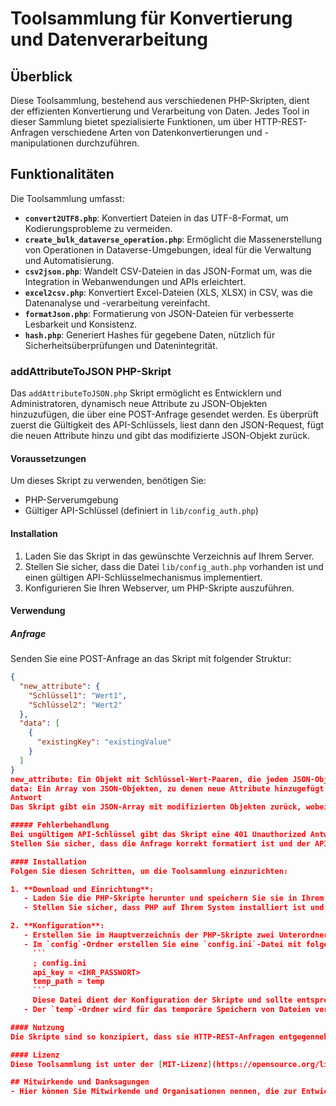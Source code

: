
# Toolsammlung für Konvertierung und Datenverarbeitung

## Überblick
Diese Toolsammlung, bestehend aus verschiedenen PHP-Skripten, dient der effizienten Konvertierung und Verarbeitung von Daten. Jedes Tool in dieser Sammlung bietet spezialisierte Funktionen, um über HTTP-REST-Anfragen verschiedene Arten von Datenkonvertierungen und -manipulationen durchzuführen.

## Funktionalitäten
Die Toolsammlung umfasst:

- **`convert2UTF8.php`**: Konvertiert Dateien in das UTF-8-Format, um Kodierungsprobleme zu vermeiden.
- **`create_bulk_dataverse_operation.php`**: Ermöglicht die Massenerstellung von Operationen in Dataverse-Umgebungen, ideal für die Verwaltung und Automatisierung.
- **`csv2json.php`**: Wandelt CSV-Dateien in das JSON-Format um, was die Integration in Webanwendungen und APIs erleichtert.
- **`excel2csv.php`**: Konvertiert Excel-Dateien (XLS, XLSX) in CSV, was die Datenanalyse und -verarbeitung vereinfacht.
- **`formatJson.php`**: Formatierung von JSON-Dateien für verbesserte Lesbarkeit und Konsistenz.
- **`hash.php`**: Generiert Hashes für gegebene Daten, nützlich für Sicherheitsüberprüfungen und Datenintegrität.

### addAttributeToJSON PHP-Skript

Das `addAttributeToJSON.php` Skript ermöglicht es Entwicklern und Administratoren, dynamisch neue Attribute zu JSON-Objekten hinzuzufügen, die über eine POST-Anfrage gesendet werden. Es überprüft zuerst die Gültigkeit des API-Schlüssels, liest dann den JSON-Request, fügt die neuen Attribute hinzu und gibt das modifizierte JSON-Objekt zurück.

#### Voraussetzungen

Um dieses Skript zu verwenden, benötigen Sie:

- PHP-Serverumgebung
- Gültiger API-Schlüssel (definiert in `lib/config_auth.php`)

#### Installation

1. Laden Sie das Skript in das gewünschte Verzeichnis auf Ihrem Server.
2. Stellen Sie sicher, dass die Datei `lib/config_auth.php` vorhanden ist und einen gültigen API-Schlüsselmechanismus implementiert.
3. Konfigurieren Sie Ihren Webserver, um PHP-Skripte auszuführen.

#### Verwendung

##### Anfrage

Senden Sie eine POST-Anfrage an das Skript mit folgender Struktur:

```json
{
  "new_attribute": {
    "Schlüssel1": "Wert1",
    "Schlüssel2": "Wert2"
  },
  "data": [
    {
      "existingKey": "existingValue"
    }
  ]
}
new_attribute: Ein Objekt mit Schlüssel-Wert-Paaren, die jedem JSON-Objekt im data Array hinzugefügt werden sollen.
data: Ein Array von JSON-Objekten, zu denen neue Attribute hinzugefügt werden sollen.
Antwort
Das Skript gibt ein JSON-Array mit modifizierten Objekten zurück, wobei jedes Objekt die neuen Attribute enthält.

##### Fehlerbehandlung
Bei ungültigem API-Schlüssel gibt das Skript eine 401 Unauthorized Antwort und eine Fehlermeldung Ungültiger API-Schlüssel zurück.
Stellen Sie sicher, dass die Anfrage korrekt formatiert ist und der API-Schlüssel gültig ist.

#### Installation
Folgen Sie diesen Schritten, um die Toolsammlung einzurichten:

1. **Download und Einrichtung**:
   - Laden Sie die PHP-Skripte herunter und speichern Sie sie in Ihrem bevorzugten Arbeitsverzeichnis.
   - Stellen Sie sicher, dass PHP auf Ihrem System installiert ist und ordnungsgemäß funktioniert.

2. **Konfiguration**:
   - Erstellen Sie im Hauptverzeichnis der PHP-Skripte zwei Unterordner: `config` und `temp`.
   - Im `config`-Ordner erstellen Sie eine `config.ini`-Datei mit folgendem Inhalt:
     ```
     ; config.ini
     api_key = <IHR_PASSWORT>
     temp_path = temp
     ```
     Diese Datei dient der Konfiguration der Skripte und sollte entsprechend angepasst werden.
   - Der `temp`-Ordner wird für das temporäre Speichern von Dateien verwendet.

#### Nutzung
Die Skripte sind so konzipiert, dass sie HTTP-REST-Anfragen entgegennehmen. Die spezifischen Anforderungen für die Ausführung jedes Skripts, einschließlich der notwendigen Parameter und des Formats der HTTP-Requests, sind in den Kommentaren innerhalb jedes Skripts detailliert beschrieben.

#### Lizenz
Diese Toolsammlung ist unter der [MIT-Lizenz](https://opensource.org/licenses/MIT) veröffentlicht. Dies gewährleistet eine breite Nutzung und Verteilung unter geringen Einschränkungen.

## Mitwirkende und Danksagungen
- Hier können Sie Mitwirkende und Organisationen nennen, die zur Entwicklung dieser Toolsammlung beigetragen haben.
